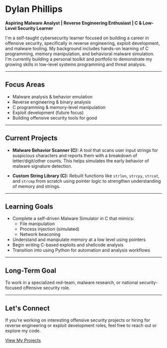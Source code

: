 # Dylan Phillips

**Aspiring Malware Analyst | Reverse Engineering Enthusiast | C & Low-Level Security Learner**

I'm a self-taught cybersecurity learner focused on building a career in offensive security, specifically in reverse engineering, exploit development, and malware tooling. My background includes hands-on learning of C programming, memory manipulation, and behavioral malware simulation. I'm currently building a personal toolkit and portfolio to demonstrate my growing skills in low-level systems programming and threat analysis.

---

## Focus Areas

- Malware analysis & behavior emulation
- Reverse engineering & binary analysis
- C programming & memory-level manipulation
- Exploit development (future focus)
- Building offensive security tools for good

---

## Current Projects

- **Malware Behavior Scanner (C):** A tool that scans user input strings for suspicious characters and reports them with a breakdown of letter/digit/other counts. This helps simulates the early behavior of malware signature detection.

- **Custom String Library (C):** Rebuilt functions like `strlen`, `strcpy`, `strcat`, and `strcmp` from scratch using pointer logic to strengthen understanding of memory and strings.

---

## Learning Goals

- Complete a self-driven Malware Simulator in C that mimics:
  - File manipulation
  - Process injection (simulated)
  - Network beaconing
- Understand and manipulate memory at a low level using pointers
- Begin writing C-based exploits and shellcode analysis
- Transition into using Python for automation and analysis workflows

---

## Long-Term Goal

To work in a specialized red-team, malware research, or national security-focused offensive security role.

---

## Let's Connect

If you're working on interesting offensive security projects or hiring for reverse engineering or exploit development roles, feel free to reach out or explore my code.

[View My Projects](https://github.com/Ryaltris)



